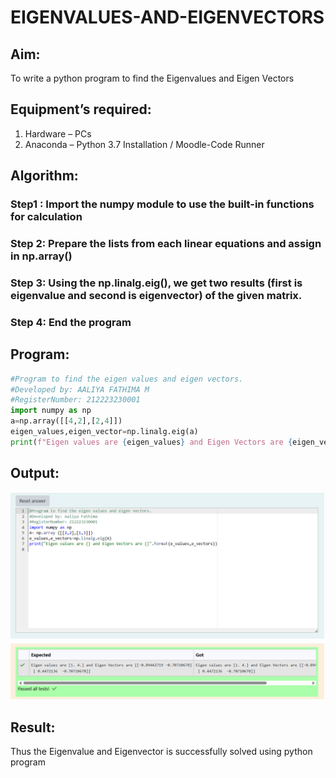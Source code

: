 # EIGENVALUES-AND-EIGENVECTORS
## Aim:
To write a python program to find the Eigenvalues and Eigen Vectors
## Equipment’s required:
1. 	Hardware – PCs
2. 	Anaconda – Python 3.7 Installation / Moodle-Code Runner
## Algorithm:

### Step1 : Import the numpy module to use the built-in functions for calculation
### Step 2: Prepare the lists from each linear equations and assign in np.array()
### Step 3: Using the np.linalg.eig(),  we get two results (first is eigenvalue and second is eigenvector) of the given matrix.
### Step 4: End the program

## Program:

```python
#Program to find the eigen values and eigen vectors.
#Developed by: AALIYA FATHIMA M
#RegisterNumber: 212223230001
import numpy as np
a=np.array([[4,2],[2,4]])
eigen_values,eigen_vector=np.linalg.eig(a)
print(f"Eigen values are {eigen_values} and Eigen Vectors are {eigen_vector}")
```


## Output:
![alt text](<Screenshot 2025-05-09 090541.png>)

## Result:
Thus the Eigenvalue and Eigenvector is successfully solved using python program
